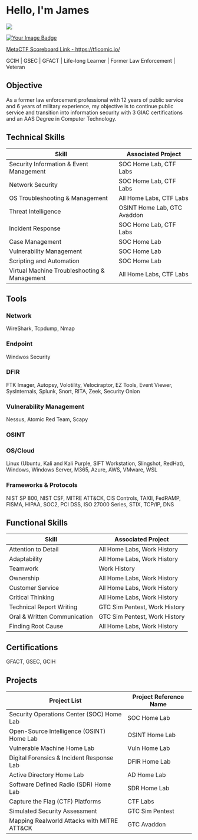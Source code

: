 # Hello, I'm James
<a href="https://linkedin.com/in/jgnolen"><img src="https://img.shields.io/badge/-LinkedIn-0072b1?&style=for-the-badge&logo=linkedin&logoColor=white" /></a>

<a href="https://tryhackme.com/p/c0ff33st41n"><img src="https://tryhackme-badges.s3.amazonaws.com/c0ff33st41n.png" alt="Your Image Badge" />

MetaCTF Scoreboard Link - https://tficomic.io/

GCIH | GSEC | GFACT | Life-long Learner | Former Law Enforcement | Veteran

## Objective

As a former law enforcement professional with 12 years of public service and 6 years of military experience, my objective is to continue public service and transition into information security with 3 GIAC certifications and an AAS Degree in Computer Technology.

## Technical Skills

| Skill                                         | Associated Project           |
|-----------------------------------------------|------------------------------|
| Security Information & Event Management       | SOC Home Lab, CTF Labs       |
| Network Security                              | SOC Home Lab, CTF Labs       |
| OS Troubleshooting & Management               | All Home Labs, CTF Labs      |
| Threat Intelligence                           | OSINT Home Lab, GTC Avaddon  |
| Incident Response                             | SOC Home Lab, CTF Labs       |
| Case Management                               | SOC Home Lab                 |
| Vulnerability Management                      | SOC Home Lab                 |
| Scripting and Automation                      | SOC Home Lab                 |
| Virtual Machine Troubleshooting & Management  | All Home Labs, CTF Labs      |

## Tools

### Network
WireShark, Tcpdump, Nmap

### Endpoint
Windwos Security

### DFIR
FTK Imager, Autopsy, Volotility, Velociraptor, EZ Tools, Event Viewer, SysInternals, Splunk, Snort, RITA, Zeek, Security Onion

### Vulnerability Management
Nessus, Atomic Red Team, Scapy

### OSINT

### OS/Cloud
Linux (Ubuntu, Kali and Kali Purple, SIFT Workstation, Slingshot, RedHat), Windows, Windows Server, M365, Azure, AWS, VMware, WSL

### Frameworks & Protocols
NIST SP 800, NIST CSF, MITRE ATT&CK, CIS Controls, TAXII, FedRAMP, FISMA, HIPAA, SOC2, PCI DSS, ISO 27000 Series, STIX, TCP/IP, DNS

## Functional Skills
| Skill                                         | Associated Project           |
|-----------------------------------------------|------------------------------|
| Attention to Detail                           | All Home Labs, Work History  |
| Adaptability                                  | All Home Labs, Work History  |
| Teamwork                                      | Work History                 |
| Ownership                                     | All Home Labs, Work History  | 
| Customer Service                              | All Home Labs, Work History  |
| Critical Thinking                             | All Home Labs, Work History  |
| Technical Report Writing                      | GTC Sim Pentest, Work History|
| Oral & Written Communication                  | GTC Sim Pentest, Work History|
| Finding Root Cause                            | All Home Labs, Work History  |

## Certifications
GFACT, GSEC, GCIH

## Projects
| Project List                                  | Project Reference Name       |
|-----------------------------------------------|------------------------------|
| Security Operations Center (SOC) Home Lab     | SOC Home Lab                 |
| Open-Source Intelligence (OSINT) Home Lab     | OSINT Home Lab               |
| Vulnerable Machine Home Lab                   | Vuln Home Lab                |
| Digital Forensics & Incident Response Lab     | DFIR Home Lab                |
| Active Directory Home Lab                     | AD Home Lab                  |
| Software Defined Radio (SDR) Home Lab         | SDR Home Lab                 |
| Capture the Flag (CTF) Platforms              | CTF Labs                     |
| Simulated Security Assessment                 | GTC Sim Pentest              |
| Mapping Realworld Attacks with MITRE ATT&CK    | GTC Avaddon                  |

